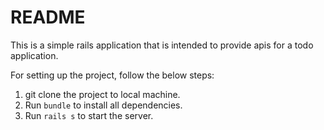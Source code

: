 # README

This is a simple rails application that is intended to provide apis for a todo application.

For setting up the project, follow the below steps:

1. git clone the project to local machine.
2. Run `bundle` to install all dependencies.
3. Run `rails s` to start the server.

